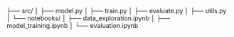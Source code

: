├── src/
│   ├── model.py
│   ├── train.py
│   ├── evaluate.py
│   ├── utils.py
│   └── notebooks/
│       ├── data_exploration.ipynb
│       ├── model_training.ipynb
│       └── evaluation.ipynb
